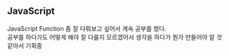 ## JavaScript
JavaScript Function 좀 잘 다뤄보고 싶어서 계속 공부를 했다.<br>
공부를 하다가도 어떻게 해야 잘 다룰지 모르겠어서 생각을 하다가 뭔가 만들어야 알 것 같아서 기획중